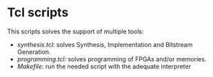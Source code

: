 # Tcl scripts

This scripts solves the support of multiple tools:
* *synthesis.tcl:* solves Synthesis, Implementation and Bitstream Generation.
* *programming.tcl:* solves programming of FPGAs and/or memories.
* *Makefile:* run the needed script with the adequate interpreter
